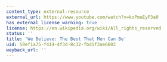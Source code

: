 ```yaml
---
content_type: external-resource
external_url: https://www.youtube.com/watch?v=koPmuEyP3a0
has_external_license_warning: true
license: https://en.wikipedia.org/wiki/All_rights_reserved
status: ''
title: 'We Believe: The Best That Men Can Be'
uid: 50ef1a75-f414-4f3d-8c32-fbd1f3ae6603
wayback_url: ''
---
```

